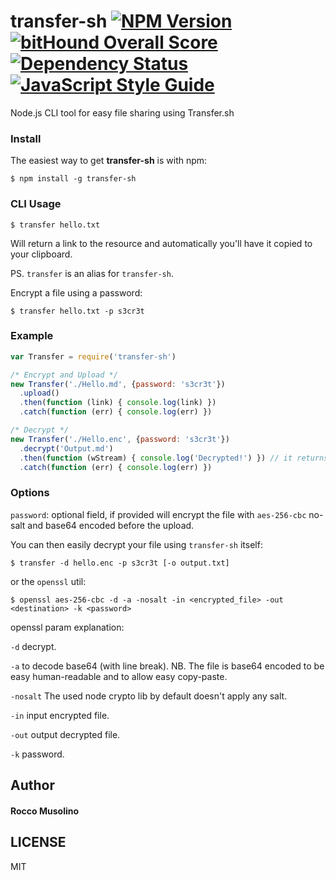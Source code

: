 # transfer-sh [![NPM Version](https://img.shields.io/npm/v/transfer-sh.svg)](https://www.npmjs.com/package/transfer-sh) [![bitHound Overall Score](https://www.bithound.io/github/roccomuso/transfer-sh/badges/score.svg)](https://www.bithound.io/github/roccomuso/transfer-sh) [![Dependency Status](https://david-dm.org/roccomuso/transfer-sh.png)](https://david-dm.org/roccomuso/transfer-sh) [![JavaScript Style Guide](https://img.shields.io/badge/code_style-standard-brightgreen.svg)](https://standardjs.com)

Node.js CLI tool for easy file sharing using Transfer.sh

### Install

The easiest way to get **transfer-sh** is with npm:

    $ npm install -g transfer-sh

### CLI Usage

    $ transfer hello.txt

Will return a link to the resource and automatically you'll have it copied to your clipboard.

PS. <code>transfer</code> is an alias for <code>transfer-sh</code>.

Encrypt a file using a password:

    $ transfer hello.txt -p s3cr3t

### Example

```javascript
var Transfer = require('transfer-sh')

/* Encrypt and Upload */
new Transfer('./Hello.md', {password: 's3cr3t'})
  .upload()
  .then(function (link) { console.log(link) })
  .catch(function (err) { console.log(err) })

/* Decrypt */
new Transfer('./Hello.enc', {password: 's3cr3t'})
  .decrypt('Output.md')
  .then(function (wStream) { console.log('Decrypted!') }) // it returns a writableStream
  .catch(function (err) { console.log(err) })

```

### Options

`password`: optional field, if provided will encrypt the file with `aes-256-cbc` no-salt and base64 encoded before the upload.

You can then easily decrypt your file using `transfer-sh` itself:

    $ transfer -d hello.enc -p s3cr3t [-o output.txt]

or the `openssl` util:

    $ openssl aes-256-cbc -d -a -nosalt -in <encrypted_file> -out <destination> -k <password>

openssl param explanation:

`-d` decrypt.

`-a` to decode base64 (with line break). NB. The file is base64 encoded to be easy human-readable and to allow easy copy-paste.

`-nosalt` The used node crypto lib by default doesn't apply any salt.

`-in` input encrypted file.

`-out` output decrypted file.

`-k` password.

## Author

#### Rocco Musolino

## LICENSE

MIT
